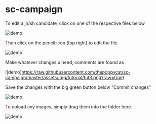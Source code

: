 # sc-campaign

To edit a jh/sh candidate, click on one of the respective files below

![demo](https://raw.githubusercontent.com/thepoppycat/sc-campaign/master/assets/img/tutorial/tut1.png?raw=true)

Then click on the pencil icon (top right) to edit the file.

![demo](https://raw.githubusercontent.com/thepoppycat/sc-campaign/master/assets/img/tutorial/tut2.png?raw=true)

Make whatever changes u need, comments are found as <!-- -->

![demo]https://raw.githubusercontent.com/thepoppycat/sc-campaign/master/assets/img/tutorial/tut3.png?raw=true)

Save the changes with the big green button below "Commit changes"

![demo](https://raw.githubusercontent.com/thepoppycat/sc-campaign/master/assets/img/tutorial/tut4.png?raw=true)

To upload any images, simply drag them into the folder here.

![demo](https://raw.githubusercontent.com/thepoppycat/sc-campaign/master/assets/img/tutorial/tut5.png?raw=true)